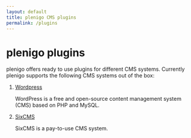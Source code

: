```yaml
---
layout: default
title: plenigo CMS plugins
permalink: /plugins
---
```


# plenigo plugins

plenigo offers ready to use plugins for different CMS systems. Currently plenigo supports the following CMS systems out of the box:

1. [Wordpress](/plugins/wordpress)

   WordPress is a free and open-source content management system (CMS) based on PHP and MySQL.
2. [SixCMS](/plugins/sixcms)

   SixCMS is a pay-to-use CMS system.